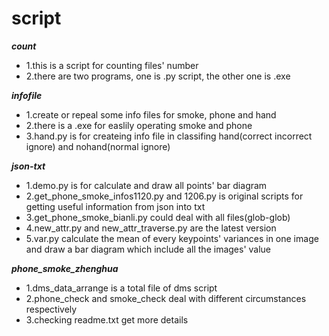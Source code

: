 # script
***count***  
* 1.this is a script for counting files' number  
* 2.there are two programs, one is .py script, the other one is .exe  

***infofile***  
* 1.create or repeal some info files for smoke, phone and hand  
* 2.there is a .exe for easlily operating smoke and phone  
* 3.hand.py is for createing info file in classifing hand(correct incorrect ignore) and nohand(normal ignore)

***json-txt***  
* 1.demo.py is for calculate and draw all points' bar diagram  
* 2.get_phone_smoke_infos1120.py and 1206.py is original scripts for getting useful information from json into txt  
* 3.get_phone_smoke_bianli.py could deal with all files(glob-glob)  
* 4.new_attr.py and new_attr_traverse.py are the latest version  
* 5.var.py calculate the mean of every keypoints' variances in one image and draw a bar diagram which include all the images' value  

***phone_smoke_zhenghua***  
* 1.dms_data_arrange is a total file of dms script  
* 2.phone_check and smoke_check deal with different circumstances respectively  
* 3.checking readme.txt get more details  
